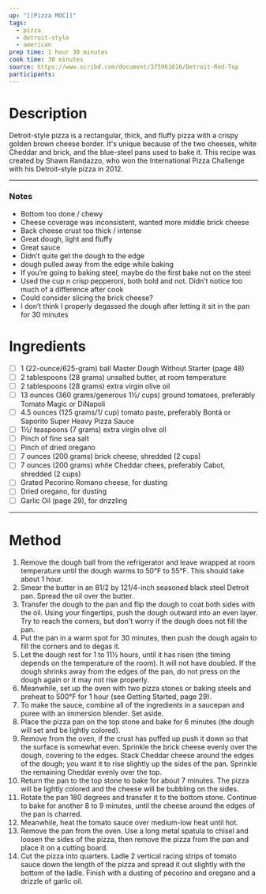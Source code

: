 ```yaml
---
up: "[[Pizza MOC]]"
tags:
  - pizza
  - detroit-style
  - american
prep time: 1 hour 30 minutes
cook time: 30 minutes
source: https://www.scribd.com/document/375961616/Detroit-Red-Top
participants:
---
```

# Description
Detroit-style pizza is a rectangular, thick, and fluffy pizza with a crispy golden brown cheese border. It's unique because of the two cheeses, white Cheddar and brick, and the blue-steel pans used to bake it. This recipe was created by Shawn Randazzo, who won the International Pizza Challenge with his Detroit-style pizza in 2012.

---

### Notes
* Bottom too done / chewy
* Cheese coverage was inconsistent, wanted more middle brick cheese
* Back cheese crust too thick / intense
* Great dough, light and fluffy
* Great sauce
* Didn’t quite get the dough to the edge
* dough pulled away from the edge while baking
* If you’re going to baking steel, maybe do the first bake not on the steel
* Used the cup n crisp pepperoni, both bold and not. Didn’t notice too much of a difference after cook
* Could consider slicing the brick cheese?
* I don’t think I properly degassed the dough after letting it sit in the pan for 30 minutes 

# Ingredients
- [ ] 1 (22-ounce/625-gram) ball Master Dough Without Starter (page 48)
- [ ] 2 tablespoons (28 grams) unsalted butter, at room temperature
- [ ] 2 tablespoons (28 grams) extra virgin olive oil
- [ ] 13 ounces (360 grams/generous 1½/ cups) ground tomatoes, preferably Tomato Magic or DiNapoli
- [ ] 4.5 ounces (125 grams/1/ cup) tomato paste, preferably Bontá or Saporito Super Heavy Pizza Sauce
- [ ] 1½/ teaspoons (7 grams) extra virgin olive oll
- [ ] Pinch of fine sea salt
- [ ] Pinch of dried oregano
- [ ] 7 ounces (200 grams) brick cheese, shredded (2 cups)
- [ ] 7 ounces (200 grams) white Cheddar chees, preferably Cabot, shredded (2 cups)
- [ ] Grated Pecorino Romano cheese, for dusting
- [ ] Dried oregano, for dusting
- [ ] Garlic Oil (page 29), for drizzling
---
# Method
1. Remove the dough ball from the refrigerator and leave wrapped at room temperature until the dough warms to 50°F to 55°F. This should take about 1 hour.
2. Smear the butter in an 81/2 by 121/4-inch seasoned black steel Detroit pan. Spread the oil over the butter.
3. Transfer the dough to the pan and flip the dough to coat both sides with the oil. Using your fingertips, push the dough outward into an even layer. Try to reach the corners, but don't worry if the dough does not fill the pan.
4. Put the pan in a warm spot for 30 minutes, then push the dough again to fill the corners and to degas it.
5. Let the dough rest for 1 to 11½ hours, until it has risen (the timing depends on the temperature of the room). It will not have doubled. If the dough shrinks away from the edges of the pan, do not press on the dough again or it may not rise properly.
6. Meanwhile, set up the oven with two pizza stones or baking steels and preheat to 500°F for 1 hour (see Getting Started, page 29).
7. To make the sauce, combine all of the ingredients in a saucepan and puree with an immersion blender. Set aside.
8. Place the pizza pan on the top stone and bake for 6 minutes (the dough will set and be lightly colored). 
9. Remove from the oven, if the crust has puffed up push it down so that the surface is somewhat even. Sprinkle the brick cheese evenly over the dough, covering to the edges. Stack Cheddar cheese around the edges of the dough; you want it to rise slightly up the sides of the pan. Sprinkle the remaining Cheddar evenly over the top.
10. Return the pan to the top stone to bake for about 7 minutes. The pizza will be lightly colored and the cheese will be bubbling on the sides.
11. Rotate the pan 180 degrees and transfer it to the bottom stone. Continue to bake for another 8 to 9 minutes, until the cheese around the edges of the pan is charred.
12. Meanwhile, heat the tomato sauce over medium-low heat until hot.
13. Remove the pan from the oven. Use a long metal spatula to chisel and loosen the sides of the pizza, then remove the pizza from the pan and place it on a cutting board.
14. Cut the pizza into quarters. Ladle 2 vertical racing strips of tomato sauce down the length of the pizza and spread it out slightly with the bottom of the ladle. Finish with a dusting of pecorino and oregano and a drizzle of garlic oil.